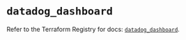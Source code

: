 # `datadog_dashboard`

Refer to the Terraform Registry for docs: [`datadog_dashboard`](https://registry.terraform.io/providers/datadog/datadog/3.70.0/docs/resources/dashboard).
